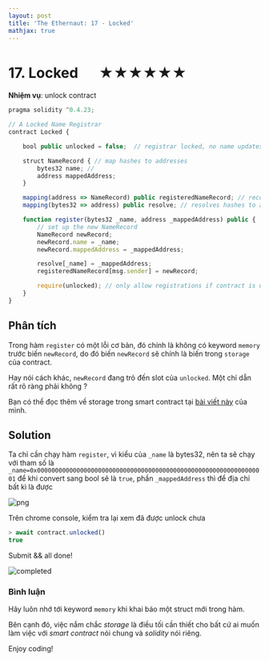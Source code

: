 ```yaml
---
layout: post
title: 'The Ethernaut: 17 - Locked'
mathjax: true
---
```


# 17. Locked 　 ★★★★★★

**Nhiệm vụ**: unlock contract

```js
pragma solidity ^0.4.23;

// A Locked Name Registrar
contract Locked {

    bool public unlocked = false;  // registrar locked, no name updates

    struct NameRecord { // map hashes to addresses
        bytes32 name; //
        address mappedAddress;
    }

    mapping(address => NameRecord) public registeredNameRecord; // records who registered names
    mapping(bytes32 => address) public resolve; // resolves hashes to addresses

    function register(bytes32 _name, address _mappedAddress) public {
        // set up the new NameRecord
        NameRecord newRecord;
        newRecord.name = _name;
        newRecord.mappedAddress = _mappedAddress;

        resolve[_name] = _mappedAddress;
        registeredNameRecord[msg.sender] = newRecord;

        require(unlocked); // only allow registrations if contract is unlocked
    }
}
```

## Phân tích

Trong hàm `register` có một lỗi cơ bản, đó chính là không có keyword `memory` trước biến `newRecord`, do đó biến `newRecord` sẽ chính là biến trong `storage` của contract.

Hay nói cách khác, `newRecord` đang trỏ đến slot của `unlocked`. Một chỉ dẫn rất rõ ràng phải không ?

Bạn có thể đọc thêm về storage trong smart contract tại [bài viết này](http://dotrungkien.github.io/2018/05/01/smart-contract-storage/) của mình.

## Solution

Ta chỉ cần chạy hàm `register`, vì kiểu của `_name` là bytes32, nên ta sẽ chạy với tham số là `_name=0x0000000000000000000000000000000000000000000000000000000000000001` để khi convert sang bool sẽ là `true`, phần `_mappedAddress` thì để địa chỉ bất kì là được

![png]({{site.utl}}/assets/images/locked.png)

Trên chrome console, kiểm tra lại xem đã được unlock chưa

```js
> await contract.unlocked()
true
```

Submit && all done!

![completed]({{site.url}}/assets/images/ethernaut-completed.png)

### Bình luận

Hãy luôn nhớ tới keyword `memory` khi khai báo một struct mới trong hàm.

Bên cạnh đó, việc nắm chắc _storage_ là điều tối cần thiết cho bất cứ ai muốn làm việc với _smart contract_ nói chung và _solidity_ nói riêng.

Enjoy coding!
